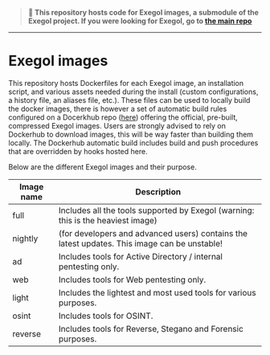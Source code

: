 
> **📌 This repository hosts code for Exegol images, a submodule of the Exegol project.
> If you were looking for Exegol, go to [the main repo](https://github.com/ShutdownRepo/Exegol)**
___

# Exegol images

This repository hosts Dockerfiles for each Exegol image, an installation script, and various assets needed during the install (custom configurations, a history file, an aliases file, etc.). These files can be used to locally build the docker images, there is however a set of automatic build rules configured on a Docerkhub repo ([here](https://hub.docker.com/repository/docker/nwodtuhs/exegol)) offering the official, pre-built, compressed Exegol images.
Users are strongly advised to rely on Dockerhub to download images, this will be way faster than building them locally.
The Dockerhub automatic build includes build and push procedures that are overridden by hooks hosted here.

Below are the different Exegol images and their purpose.

| Image name | Description                                                                                        |
|------------|----------------------------------------------------------------------------------------------------|
| full       | Includes all the tools supported by Exegol (warning: this is the heaviest image)                   |
| nightly    | (for developers and advanced users) contains the latest updates. This image can be unstable!       |
| ad         | Includes tools for Active Directory / internal pentesting only.                                    |
| web        | Includes tools for Web pentesting only.                                                            |
| light      | Includes the lightest and most used tools for various purposes.                                    |
| osint      | Includes tools for OSINT.                                                                          |
| reverse    | Includes tools for Reverse, Stegano and Forensic purposes.                                         |
